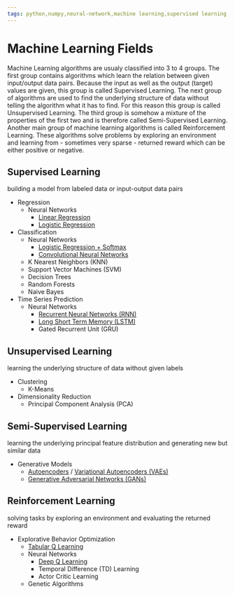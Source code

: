 ```yaml
---
tags: python,numpy,neural-network,machine learning,supervised learning,unsupervised learning,reinforcement learning,regression,classification,clustering,dimensionality reduction
---
```

# Machine Learning Fields

Machine Learning algorithms are usualy classified into 3 to 4 groups.
The first group contains algorithms which learn the relation between given input/output data pairs.
Because the input as well as the output (target) values are given, this group is called Supervised Learning.
The next group of algorithms are used to find the underlying structure of data without telling the algorithm what it has to find. For this reason this group is called Unsupervised Learning.
The third group is somehow a mixture of the properties of the first two and is therefore called Semi-Supervised Learning.
Another main group of machine learning algorithms is called Reinforcement Learning.
These algorithms solve problems by exploring an environment and learning from - sometimes very sparse - returned reward which can be either positive or negative.

## Supervised Learning

building a model from labeled data or input-output data pairs

- Regression
  - Neural Networks
    - [Linear Regression](linear_regression.md)
    - [Logistic Regression](logistic_regression.md)
- Classification
  - Neural Networks
    - [Logistic Regression + Softmax](xor_classification.md)
    - [Convolutional Neural Networks](convolutional_networks.md)
  - K Nearest Neighbors (KNN)
  - Support Vector Machines (SVM)
  - Decision Trees
  - Random Forests
  - Naive Bayes
- Time Series Prediction
  - Neural Networks
    - [Recurrent Neural Networks (RNN)](recurrent_networks.md)
    - [Long Short Term Memory (LSTM)](long_short_term_memory.md)
    - Gated Recurrent Unit (GRU)

## Unsupervised Learning

learning the underlying structure of data without given labels

- Clustering
  - K-Means
- Dimensionality Reduction
  - Principal Component Analysis (PCA)

## Semi-Supervised Learning

learning the underlying principal feature distribution and generating new but similar data

- Generative Models
  - [Autoencoders](autoencoder.md) / [Variational Autoencoders (VAEs)](variational_autoencoder.md)
  - [Generative Adversarial Networks (GANs)](generative_networks.md)

## Reinforcement Learning

solving tasks by exploring an environment and evaluating the returned reward

- Explorative Behavior Optimization
  - [Tabular Q Learning](tabular_q_learning.md)
  - Neural Networks
    - [Deep Q Learning](deep_q_learning.md)
    - Temporal Difference (TD) Learning
    - Actor Critic Learning
  - Genetic Algorithms

